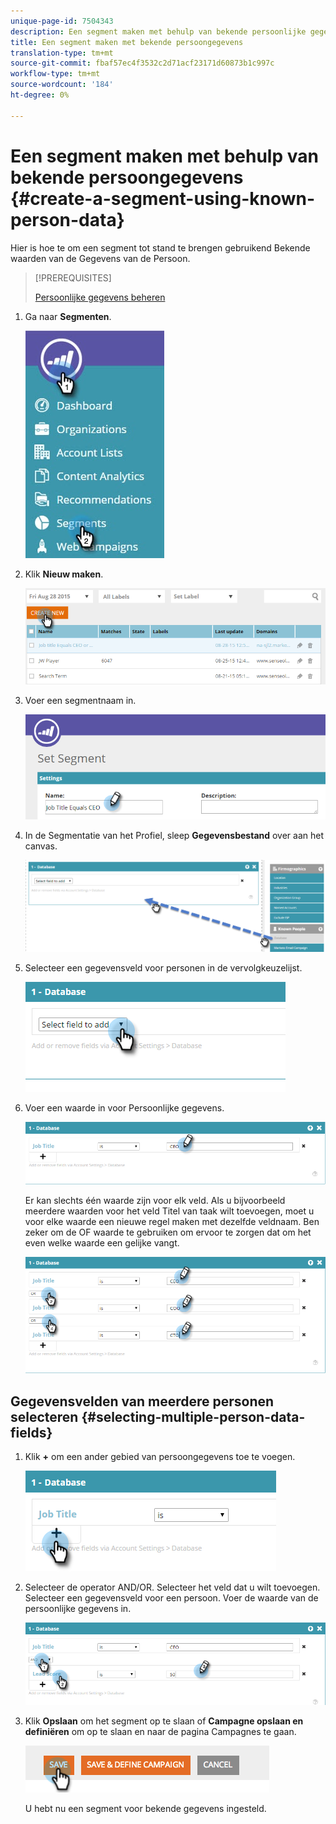 ```yaml
---
unique-page-id: 7504343
description: Een segment maken met behulp van bekende persoonlijke gegevens - Marketo Docs - Productdocumentatie
title: Een segment maken met bekende persoongegevens
translation-type: tm+mt
source-git-commit: fbaf57ec4f3532c2d71acf23171d60873b1c997c
workflow-type: tm+mt
source-wordcount: '184'
ht-degree: 0%

---
```



# Een segment maken met behulp van bekende persoongegevens {#create-a-segment-using-known-person-data}

Hier is hoe te om een segment tot stand te brengen gebruikend Bekende waarden van de Gegevens van de Persoon.

>[!PREREQUISITES]
>
>[Persoonlijke gegevens beheren](/help/marketo/product-docs/web-personalization/using-web-segments/manage-person-data.md)

1. Ga naar **Segmenten**.

   ![](assets/new-dropdown-segments-hand-2.jpg)

1. Klik **Nieuw maken**.

   ![](assets/image2015-8-28-13-3a19-3a59.png)

1. Voer een segmentnaam in.

   ![](assets/image2015-8-28-13-3a2-3a59.png)

1. In de Segmentatie van het Profiel, sleep **Gegevensbestand** over aan het canvas.

   ![](assets/four-1.png)

1. Selecteer een gegevensveld voor personen in de vervolgkeuzelijst.

   ![](assets/five-1.png)

1. Voer een waarde in voor Persoonlijke gegevens.

   ![](assets/six.png)

   Er kan slechts één waarde zijn voor elk veld. Als u bijvoorbeeld meerdere waarden voor het veld Titel van taak wilt toevoegen, moet u voor elke waarde een nieuwe regel maken met dezelfde veldnaam. Ben zeker om de OF waarde te gebruiken om ervoor te zorgen dat om het even welke waarde een gelijke vangt.

   ![](assets/seven-1.png)

## Gegevensvelden van meerdere personen selecteren {#selecting-multiple-person-data-fields}

1. Klik **+** om een ander gebied van persoongegevens toe te voegen.

   ![](assets/eight.png)

1. Selecteer de operator AND/OR. Selecteer het veld dat u wilt toevoegen. Selecteer een gegevensveld voor een persoon. Voer de waarde van de persoonlijke gegevens in.

   ![](assets/nine.png)

1. Klik **Opslaan** om het segment op te slaan of **Campagne opslaan en definiëren** om op te slaan en naar de pagina Campagnes te gaan.

   ![](assets/image2014-11-19-19-3a48-3a20-1.png)

   U hebt nu een segment voor bekende gegevens ingesteld.
